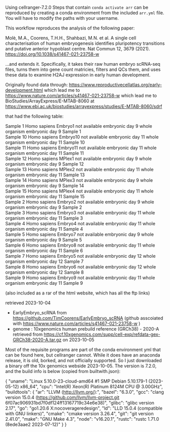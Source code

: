 Using cellranger-7.2.0
Steps that contain `conda activate arr` can be reproduced by creating a conda environment from the included `arr.yml` file. You will have to modify the paths with your username. 

This workflow reproduces the analysis of the following paper:

Molè, M.A., Coorens, T.H.H., Shahbazi, M.N. et al. A single cell characterisation of human embryogenesis identifies pluripotency transitions and putative anterior hypoblast centre. Nat Commun 12, 3679 (2021). https://doi.org/10.1038/s41467-021-23758-w

...and extends it. Specifically, it takes their raw human embryo scRNA-seq files, turns them into gene count matricies, filters and QCs them, and uses these data to examine H2AJ expression in early human development. 


Originally found data through: https://www.reproductivecellatlas.org/early-development.html which lead me to https://www.nature.com/articles/s41467-021-23758-w which lead me to BioStudies/ArrayExpress/E-MTAB-8060 at https://www.ebi.ac.uk/biostudies/arrayexpress/studies/E-MTAB-8060/sdrf

that had the following table:

Sample 1	Homo sapiens	Embryo1	not available	embryonic day 9	whole organism	embryonic day 9	Sample 1					
Sample 10	Homo sapiens	Embryo10	not available	embryonic day 11	whole organism	embryonic day 11	Sample 10					
Sample 11	Homo sapiens	Embryo11	not available	embryonic day 11	whole organism	embryonic day 11	Sample 11					
Sample 12	Homo sapiens	MPlex1	not available	embryonic day 9	whole organism	embryonic day 9	Sample 12					
Sample 13	Homo sapiens	MPlex2	not available	embryonic day 11	whole organism	embryonic day 11	Sample 13					
Sample 14	Homo sapiens	MPlex3	not available	embryonic day 9	whole organism	embryonic day 9	Sample 14					
Sample 15	Homo sapiens	MPlex4	not available	embryonic day 11	whole organism	embryonic day 11	Sample 15					
Sample 2	Homo sapiens	Embryo2	not available	embryonic day 9	whole organism	embryonic day 9	Sample 2					
Sample 3	Homo sapiens	Embryo3	not available	embryonic day 11	whole organism	embryonic day 11	Sample 3					
Sample 4	Homo sapiens	Embryo4	not available	embryonic day 11	whole organism	embryonic day 11	Sample 4					
Sample 5	Homo sapiens	Embryo7	not available	embryonic day 9	whole organism	embryonic day 9	Sample 5					
Sample 6	Homo sapiens	Embryo8	not available	embryonic day 11	whole organism	embryonic day 11	Sample 6					
Sample 7	Homo sapiens	Embryo5	not available	embryonic day 12	whole organism	embryonic day 12	Sample 7					
Sample 8	Homo sapiens	Embryo6	not available	embryonic day 12	whole organism	embryonic day 12	Sample 8					
Sample 9	Homo sapiens	Embryo9	not available	embryonic day 11	whole organism	embryonic day 11	Sample 9					

(also included as a rar of the html website, which has all the ftp links)


retrieved 2023-10-04
- EarlyEmbryo_scRNA from https://github.com/TimCoorens/EarlyEmbryo_scRNA (github asscoiated with https://www.nature.com/articles/s41467-021-23758-w )
- genome : 10xgenomics human prebuild reference  (GRCh38) - 2020-A retrieved from https://cf.10xgenomics.com/supp/cell-exp/refdata-gex-GRCh38-2020-A.tar.gz on 2023-10-05


Most of the requisite programs are part of the conda environment yml that can be found here, but cellranger cannot. While it does have an anaconda release, it is old, borked, and not officially supported. So I just downloaded a binary off the 10x genomics webside 2023-10-05. The version is 7.2.0, and the build info is below (copied from builtwith.json):

{
    "uname": "Linux 5.10.0-23-cloud-amd64 #1 SMP Debian 5.10.179-1 (2023-05-12) x86_64",
    "cpu": "Intel(R) Xeon(R) Platinum 8124M CPU @ 3.00GHz",
    "buildtools": {
        "ar": "LLVM (http://llvm.org/):",
        "bazel": "6.3.0",
        "gcc": "clang version 15.0.4 (https://github.com/llvm/llvm-project.git 6f07ac906931bd7f0df124ff13167719c34e6e38)",
        "glibc": "glibc version 2.17",
        "go": "go1.20.6 X:nocoverageredesign",
        "ld": "LLD 15.0.4 (compatible with GNU linkers)",
        "cmake": "cmake version 3.26.4",
        "git": "git version 2.41.0",
        "make": "GNU Make 4.3",
        "node": "v16.20.1",
        "rustc": "rustc 1.71.0 (8ede3aae2 2023-07-12)"
    }
}
